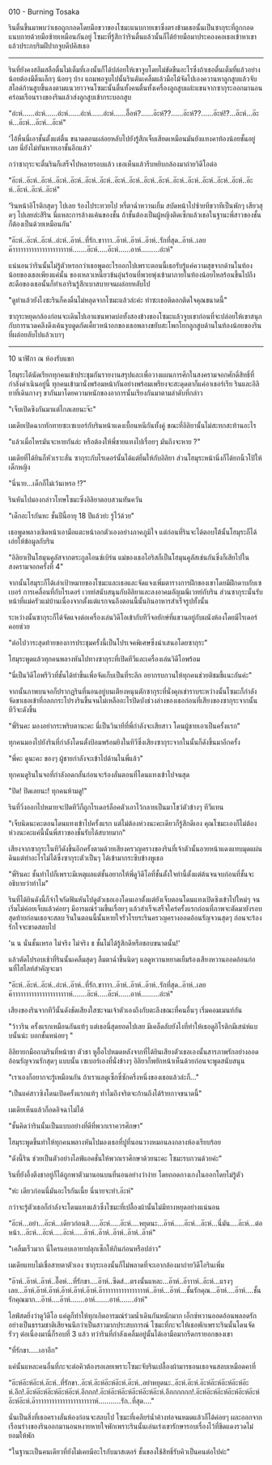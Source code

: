 010 - Burning Tosaka

รินตื่นขึ้นมาพบว่าเธอถูกกอดโดยมือขวาของโซมะแนบกายเขาซึ่งตรงข้ามเธอนั้นเป็นซากุระที่ถูกกอดแนบกายด้วยมือซ้ายเหมือนกันอยู่ โซมะที่รู้สึกว่ารินตื่นแล้วนั้นก็ได้ย้ายมือมาประคองคอเธอเข้าหาเขาแล้วประกบริมฝีปากจูบดีปคิสเธอ

---

รินที่ยังคงสลึมสลือตื่นไม่เต็มที่เองนั้นก็ได้ปล่อยให้เขาจูบโดยไม่ขัดขืนอะไรซึ่งถ้าเธอตื่นเต็มที่แล้วอย่างน้อยต้องมีดิ้นเล็กๆ น้อยๆ บ้าง แถมพอจูบไปนั้นรินดันเคลิ้มแล้วมือไม้จัดไปเองควานหาลูกสูบแล้วจับสไลด์ก้านสูบขึ้นลงตามแนวยาวจนโซมะนั้นตื่นทั้งคนตื่นทั้งเครื่องลูกสูบผล่ะแขนจากซากุระออกมานอนคร่อมเรือนรางของรินแล้วส่งลูกสูบเข้ากระบอกสูบ

"อ่ะห์......อ่ะห์......อ่ะห์......อ่ะห์......อ่ะห์......อื๊อห์?......อ๊ะห์??......อ๊ะห์??......อ๊ะห์!?...อ๊ะห์...อ๊ะห์...อ๊ะห์...อ๊ะห์...อ๊ะห์"

'ไอ้หื่นนี่เอาชั้นตั้งแต่ตื่น ขนาดตอนผล่อยหลับไปยังรู้สึกเจ็บเสียดเหมือนมันยังแทงคาท้องน้อยชั้นอยู่เลย นี่ยังไม่ทันหายเอาชั้นอีกแล้ว'

กว่าซากุระจะตื่นรินก็เสร็จไปหลายรอบแล้ว เธอเห็นแล้วรีบหยิบกล้องมาถ่ายวิดีโอต่อ

"อ๊ะห์..อ๊ะห์..อ๊ะห์..อ๊ะห์..อ๊ะห์..อ๊ะห์..อ๊ะห์..อ๊ะห์..อ๊ะห์..อ๊ะห์..อ๊ะห์..อ๊ะห์..อ๊ะห์..อ๊ะห์..อ๊ะห์..อ๊ะห์..อ๊ะห์..อ๊ะห์..อ๊ะห์..อ๊ะห์"

'รินหน้าอิโรติกสุดๆ ไปเลย ร้องไประทวยไป หรี่ตาฉ่ำหวานเยิ้ม สบัดหน้าไปซ้ายทีขวาทีเป็นพักๆ เสียวสุดๆ ไปเลยล่ะสิริน นี่แหละการล้างแค้นของชั้น ถ้าชั้นต้องเป็นผู้หญิงติดเซ็กแล้วเธอในฐานะพี่สาวของชั้นก็ต้องเป็นด้วยเหมือนกัน'

"อ๊ะห์..อ๊ะห์..อ๊ะห์..อ่ะห์..อ๊าห์..ที่รัก.ขาาาา..อ๊าห์..อ๊าห์..อ๊าห์..รักที่สุด..อ๊าห์..เลยค๊าาาาาาาาาาาาาาาาาาาาาห์.......อ๊ะห์.....อ๊ะห์......อาห์.........อ่ะห์"

แน่นอนว่ารินนั้นไม่รู้ตัวหรอกว่าเธอพูดอะไรออกไปเพราะตอนนี้เธอรับรู้แค่ความสุขจากด้านในท้องน้อยของเธอเพียงแค่นั้น ของเหลวเหนี่ยวข้นอุ่นร้อนที่พวยพุ่งเข้ามาภายในท้องน้อยไหลร้อนขึ้นไปถึงสะดือของเธอนั้นก็ทำเอารินรู้สึกเบาสบายจนผล่อยหลับไป

"ดูท่าแล้วยังไงซะรินก็คงดิ้นไม่หลุดจากโซมะแล้วล่ะค่ะ ทำซะเธอติดอกติดใจคุณขนาดนี้"

ซากุระหยุดกล้องก่อนจะเดินไปเอาแขนพาดบ่อทั้งสองข้างของโซมะแล้วจูบเขาก่อนที่จะปล่อยให้เขาสนุกกับการนวดคลึงดึงเค้นจูบดูดกัดเคี้ยวหน้าอกของเธอพลางขยับสะโพกโยกลูกสูบด้านในท้องน้อยของรินที่ผล่อยลับไปแล้วเบาๆ

---

10 นาฬิกา ณ ห้องรับแขก

โฮมุระได้นัดเรียกทุกคนเข้าประชุมกันรายงานสรุปและเพื่อวางแผนการศึกในสงครามจอกศักดิ์สิทธิ์ที่กำลังดำเนินอยู่นี้ ทุกคนเข้ามานั่งพร้อมหน้ากันอย่างพร้อมเพรียงจะสะดุดตาก็แค่อาเธอร์เรีย รินและอิลิยาที่เดินกางๆ ขากันมาโดยความหนักของอาการนั้นเรียงกันมาตามลำดับที่กล่าว

"เจ็บเปิดซิงกันมาแต่ไกลเลยนะจ๊ะ"

เมเดียเปิดฉากทักทายซะเซเบอร์กับรินหน้าแดงเบื้อนหนีกันทั้งคู่ ขณะที่อิลิยานั้นไม่สะทกสะท้านอะไร

"แล้วเมื่อไหรมันจะหายกันล่ะ หรือต้องให้พี่ชายแทงไปเรื่อยๆ มันถึงจะหาย ?"

เมเดียที่ได้ยินก็หัวเราะลั่น ซากุระกับไรเดอร์นั้นได้แต่ยิ้มให้กับอิลิยา ส่วนโฮมุระหน้านิ่งก็ได้ยกนิ้วโป้ให้เด็กหญิง

"นี่นาย...เด็กก็ไม่เว้นเหรอ !?"

รินหันไปมองกล่าวโทษโซมะซึ่งอิลิยาตอบสวนทันควัน

"เด็กอะไรกันหะ ชั้นปีนี้อายุ 18 ปีแล้วย่ะ รู้ไว้ด้วย"

เธอพูดพลางเชิดหน้าเอามือแตะหน้าอกตัวเองอย่างภาคภูมิใจ แต่ก่อนที่รินจะได้ตอบโต้นั้นโฮมุระก็ได้เอ่ยให้ข้อมูลกับริน

"อิลิยาเป็นโฮมุนคูลัสจากตระกูลไอนซ์เบิร์น แม่ของเธอไอริสก็เป็นโฮมุนคูลัสเช่นกันซึ่งก็เสียไปในสงครามจอกครั้งที่ 4"

จากนั้นโฮมุระก็ได้เล่าเป้าหมายของโซมะและเธอและจัดแจงเพิ่มตารางการฝึกของเขาโดยมีฝึกดาบกับเซเบอร์ การเคลื่อนที่กับไรเดอร์ เวทย์สนับสนุนกับอิลิยาและลงอาคมอัญมณีเวทย์กับริน ส่วนซากุระนั้นรับหน้าที่แม่ครัวแม่บ้านเนื่องจากตั้งแต่แรกจนถึงตอนนี้นั้นกินอาหารสำเร็จรูปทั้งนั้น

ระหว่างนั้นซากุระก็ได้จัดแจงต่อเครื่องเล่นวิดีโอเข้ากับทีวีจอยักษ์ที่แขวนอยู่กับผนังห้องโดยมีไรเดอร์คอยช่วย

"ต่อไปวาระสุดท้ายของการประชุมครั้งนี้เป็นโปรเจคพิเศษซึ่งนำเสนอโดยซากุระ"

โฮมุระพูดแล้วทุกคนพลางหันไปทางซากุระที่เปิดทีวีและเครื่องเล่นวิดีโอพร้อม

"นี่เป็นวิดีโอพรีวิวที่ชั้นได้ทำขึ้นเพื่อจัดเก็บเป็นที่ระลึก อยากรบกวนให้ทุกคนช่วยติชมชี้แนะกันค่ะ"

จากนั้นภาพบนจอก็ปรากฏรินที่นอนอยู่บนเตียงหนุนตักซากุระที่นั่งคุกเข่าราบระหว่างนั้นโซมะก็กำลังจัดขาเธอเข้าที่ถลกกระโปรงรินขึ้นจนไม่เหลืออะไรปิดบังช่วงล่างของเธอก่อนที่เสียงของซากุระจากนั้นทีวีจะดังขึ้น

"พี่รินคะ มองอย่ากระพริบตานะคะ นี่เป็นวินาทีที่พี่กำลังจะเสียสาว โดนผู้ชายเอาเป็นครั้งแรก"

ทุกคนมองไปยังรินที่กำลังโดนตั้งป้อมพร้อมยิงในทีวีซึ่งเสียงซากุระจากในนั้นก็ดังขึ้นมาอีกครั้ง

"พี่คะ ดูนะคะ ของๆ ผู้ชายกำลังจะเข้าไปด้านในพี่แล้ว"

ทุกคนดูรินในจอที่กำลังอดกลั้นก่อนจะร้องลั่นตอนที่โดนแทงเข้าไปจนสุด

"ปิด! ปิดเลยนะ! ทุกคนห้ามดู!"

รินที่วิ่งออกไปหมายจะปิดทีวีก็ถูกไรเดอร์ล็อคตัวเอาไว้กลายเป็นมาโชว์ตัวข้างๆ ทีวีแทน

"เจ็บนิดนะคะตอนโดนแทงเข้าไปครั้งแรก แต่ไม่ต้องห่วงนะคะเดียวก็รู้สึกดีเอง คุณโซมะเองก็ไม่ต้องห่วงนะคะแค่นี้นั้นพี่สาวของชั้นรับได้สบายมาก"

เสียงจากซากุระในทีวีดังขึ้นอีกครั้งตามด้วยเสียงครวญครางของรินที่เจ้าตัวนั้นอายหน้าแดงแทบมุดแผ่นดินแต่ทำอะไรไม่ได้ซึ่งซากุระตัวเป็นๆ ได้เข้ามากระซิบข้างหูเธอ

"พี่รินคะ ชั้นทำไปก็เพราะมีเหตุผลแต่ชั้นอยากให้พี่ดูวิดีโอที่ชั้นตั้งใจทำนี้ตั้งแต่ต้นจนจบก่อนที่ชั้นจะอธิบายว่าทำไม"

รินที่ได้ยินดังนี้ก็จำใจกัดฟันหันไปดูตัวเธอเองโดนเอาตั้งแต่ยังเจ็บตอนโดนแทงเปิดซิงเข้าไปใหม่ๆ จนเริ่มไม่ค่อยเจ็บแล้วค่อยๆ มีอารมณ์ร่วมขึ้นเรื่อยๆ แล้วสำเร็จเสร็จใคร่ครั้งแรกก่อนที่ภาพจะตัดมายังรอบสุดท้ายก่อนเธอจะสลบ รินในตอนนี้นั้นหายใจรัวโรยระรินครวญครางออดอ้อนรัญจวนสุดๆ ก่อนจะร้องรักใจจะขาดสลบไป 

'น น นั่นชั้นเหรอ ไม่จริง ไม่จริง ช ชั้นไม่ได้รู้สึกดีหรือชอบขนาดนั้น!'

แล้วตัดไปรอบเช้าที่รินนั้นเคลิ้มสุดๆ ลืมตาฉ่ำขึ้นนิดๆ แลดูหวานหยาดเยิ้มร้องเสียงหวานออดอ้อนก่อนที่ไฮไลท์สำคัญจะมา

"อ๊ะห์..อ๊ะห์..อ๊ะห์..อ่ะห์..อ๊าห์..ที่รัก.ขาาาา..อ๊าห์..อ๊าห์..อ๊าห์..รักที่สุด..อ๊าห์..เลยค๊าาาาาาาาาาาาาาาาาาาาาห์.......อ๊ะห์.....อ๊ะห์......อาห์.........อ่ะห์"

เสียงของรินจากทีวีนั้นดังชัดเสียงใสซะจนเจ้าตัวเองถึงกับตะลึงขณะที่คนอื่นๆ เริ่มคอมเมนท์กัน

"ว้าวริน ครั้งแรกเหมือนกันแท้ๆ แต่เธอนี่สุดยอดไปเลย มีเคล็ดลับยังไงที่ทำให้เธอดูอิโรติกมีเสน่ห์แบบนั้นน่ะ บอกชั้นหน่อยๆ "

อิลิยายกมือถามรินที่หน้าชา ตัวชา หูอื้อไปหมดหลังจากที่ได้ยินเสียงตัวเธอเองนั้นสารภาพรักอย่างออดอ้อนรัญจวนรักสุดๆ แบบนั้น เซเบอร์เองที่นั่งข้างๆ อิลิยาก็พยักหน้าเห็นด้วยก่อนจะพูดสนับสนุน

"เราเองก็อยากจะรู้เหมือนกัน ถ้าเราแลดูเซ็กซี่ซักครึ่งหนึ่งของเธอแล้วล่ะก็..."

"เป็นแค่สาวซิงโดนเปิดครั้งแรกแท้ๆ ทำไมถึงจริตจะก้านถึงได้ร้ายกาจขนาดนี้"

เมเดียเห็นแล้วก็อดอิจฉาไม่ได้

"ชั้นคิดว่ารินนั้นเป็นแบบอย่างที่ดีที่พวกเราควรศึกษา"

โฮมุระพูดขึ้นทำให้ทุกคนพลางหันไปมองเธอที่ปูที่นอนวางหมอนลงกลางห้องเรียบร้อย

"ดังนี้ริน ช่วยเป็นตัวอย่างไลฟ์แอคชั่นให้พวกเราศึกษาด้วยนะคะ โซมะรบกวนด้วยค่ะ"

รินที่ยังอึ้งตึงชาอยู่ก็ได้ถูกพาตัวมานอนบนที่นอนอย่างว่าง่าย โดยถอดกางเกงในออกโดยไม่รู้ตัว

"ห่ะ เดียวก่อนนี่มันอะไรกันเนี้ย นี่นายจะทำ.อ๊ะห์"

กว่าจะรู้ตัวเธอก็กำลังจะโดนแทงแล้วซึ่งโซมะที่เปลื้องผ้านั้นไม่มีทางหยุดอย่างแน่นอน

"อ๊ะห์...อย่า...อ๊ะห์...เดียวก่อนสิ.....อ๊ะห์.....อ๊ะห์....หยุดนะ...อ๊าห์.....อ๊ะห์...อ๊ะห์...นี่มัน....อ๊ะห์...ต่อหน้า...อ๊ะห์...อ๊ะห์.....อ๊ะห์.....อ๊าห์..อ๊าห์..อ๊าห์..อ๊าห์..อ๊าห์"

"เคลิ้มเร็วมาก นี่ใครแอบเอายาปลุกเซ็กให้กินก่อนหรือปล่าว"

เมเดียแทบไม่เชื่อสายตาตัวเอง ซากุระเองนั้นก็ไม่พลาดที่จะเอากล้องมาถ่ายวิดีโอรินเพิ่ม

"อ๊าห์..อ๊าห์..อ๊าห์..อื๊อห์...ที่รักขา....อ๊าห์..ซีดส์...ตรงนั้นแหละ...อ๊าห์..อ๊าาาห์..อ๊ะห์...แรงๆ เลย...อ๊าห์.อ๊าห์.อ๊าห์.อ๊าห์.อ๊าห์.อ๊าห์.อ๊าาาาาาาาาาาาาาาาห์..อ๊าห์...อ๊าห์...ชั้นรักคุณ...อ๊าห์....อ๊าห์....ชั้นรักคุณมาก...อ๊าห์....อ๊าห์.......อาห์.......อาห์.......อ่าห์"

ไลฟ์สดยิ่งว่าดูวิดีโอ แค่ดูก็ทำให้ทุกเกิดอารมณ์ร่วมน้ำเดินกันหนักมาก เอ็กซ์หวานออดอ้อนพลอดรักอย่างเป็นธรรมชาติเสียจนนึกว่าเป็นสาวมากประสบการณ์ โซมะที่กะจะให้เธอพักเพราะรินนั้นโดนจัดรัวๆ ต่อเนื่องมานี่ก็รอบที่ 3 แล้ว ทว่ารินที่กำลังเคลิ้มอยู่นั้นได้เอามือมากรีดกรายอกของเขา

"ที่รักขา.....เอาอีก"

แค่นั้นแหละคนอื่นที่กะจะต่อคิวต้องรอเลยเพราะโซมะจับรินเปลื้องผ้ามารธอนเธอจนสลบเหมือดคาที่

"อ๊ะห์อ๊ะห์อ๊ะห์.อ๊ะห์..ที่รักขา..อ๊ะห์.อ๊ะห์อ๊ะห์อ๊ะห์.อ๊ะห์..อย่าหยุดนะ..อ๊ะห์.อ๊ะห์.อ๊ะห์อ๊ะห์อ๊ะห์อ๊ะห์อ๊ะห์.อีก!.อ๊ะห์อ๊ะห์อ๊ะห์อ๊ะห์อ๊ะห์.อีกกก!.อ๊ะห์อ๊ะห์อ๊ะห์อ๊ะห์อ๊ะห์อ๊ะห์.อีกกกกกก!.อ๊ะห์อ๊ะห์อ๊ะห์อ๊ะห์อ๊ะห์อ๊ะห์อ๊ะห์อ๊ะห์.อ๊าาาาาาาาาาาาาาาาาาาาาาห์...........รัก..ที่สุด...."

นั่นเป็นสิ่งที่เธอครางลั่นห้องก่อนจะสลบไป โซมะที่เคลียร์น้ำค้างท่อจนหมดแล้วก็ได้ค่อยๆ ผละออกจากเรือนร่างของรินออกมานอนหงายหายใจพักเพราะรินนั้นเล่นเร่งเขารักษารอบเรื่องไว้ที่ขีดแดงรวดไม่ยอมให้พัก

"ในฐานะเป็นคนเดียวที่ยังไม่เคยมีอะไรกับมาสเตอร์ ชั้นของใช้สิทธิ์รับคิวเป็นคนต่อไปค่ะ"
